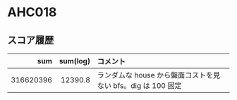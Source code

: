 # AHC018

## スコア履歴

|       sum | sum(log) | コメント                                     |
|----------:|---------:|:-----------------------------------------|
| 316620396 |  12390.8 | ランダムな house から盤面コストを見ない bfs。dig は 100 固定 |
